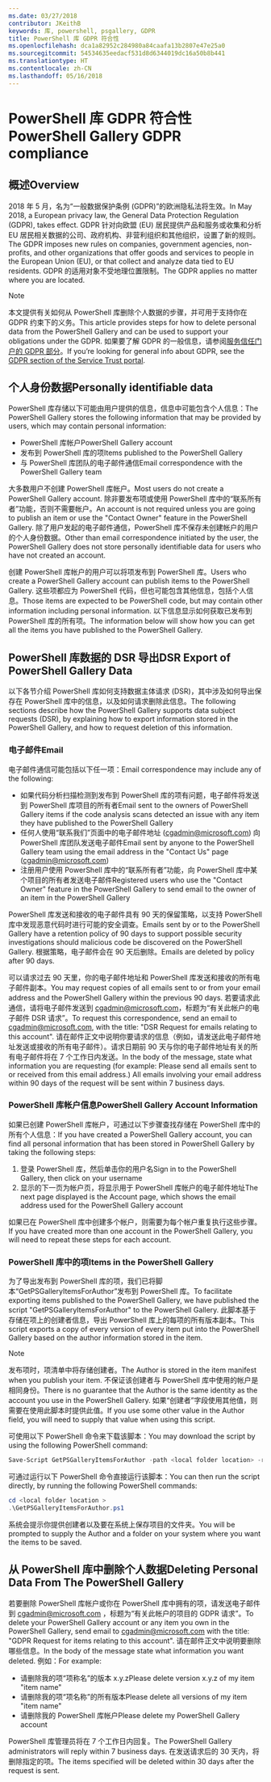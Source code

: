 ```yaml
---
ms.date: 03/27/2018
contributor: JKeithB
keywords: 库, powershell, psgallery, GDPR
title: PowerShell 库 GDPR 符合性
ms.openlocfilehash: dca1a82952c284980a84caafa13b2807e47e25a0
ms.sourcegitcommit: 54534635eedacf531d8d6344019dc16a50b8b441
ms.translationtype: HT
ms.contentlocale: zh-CN
ms.lasthandoff: 05/16/2018
---
```

# <a name="powershell-gallery-gdpr-compliance"></a><span data-ttu-id="90765-103">PowerShell 库 GDPR 符合性</span><span class="sxs-lookup"><span data-stu-id="90765-103">PowerShell Gallery GDPR compliance</span></span>

## <a name="overview"></a><span data-ttu-id="90765-104">概述</span><span class="sxs-lookup"><span data-stu-id="90765-104">Overview</span></span>

<span data-ttu-id="90765-105">2018 年 5 月，名为“一般数据保护条例 (GDPR)”的欧洲隐私法将生效。</span><span class="sxs-lookup"><span data-stu-id="90765-105">In May 2018, a European privacy law, the General Data Protection Regulation (GDPR), takes effect.</span></span>
<span data-ttu-id="90765-106">GDPR 针对向欧盟 (EU) 居民提供产品和服务或收集和分析 EU 居民相关数据的公司、政府机构、非营利组织和其他组织，设置了新的规则。</span><span class="sxs-lookup"><span data-stu-id="90765-106">The GDPR imposes new rules on companies, government agencies, non-profits, and other organizations that offer goods and services to people in the European Union (EU), or that collect and analyze data tied to EU residents.</span></span>
<span data-ttu-id="90765-107">GDPR 的适用对象不受地理位置限制。</span><span class="sxs-lookup"><span data-stu-id="90765-107">The GDPR applies no matter where you are located.</span></span>

> [!NOTE]
> <span data-ttu-id="90765-108">本文提供有关如何从 PowerShell 库删除个人数据的步骤，并可用于支持你在 GDPR 约束下的义务。</span><span class="sxs-lookup"><span data-stu-id="90765-108">This article provides steps for how to delete personal data from the PowerShell Gallery and can be used to support your obligations under the GDPR.</span></span> <span data-ttu-id="90765-109">如果要了解 GDPR 的一般信息，请参阅[服务信任门户的 GDPR 部分](https://servicetrust.microsoft.com/ViewPage/GDPRGetStarted)。</span><span class="sxs-lookup"><span data-stu-id="90765-109">If you’re looking for general info about GDPR, see the [GDPR section of the Service Trust portal](https://servicetrust.microsoft.com/ViewPage/GDPRGetStarted).</span></span>

## <a name="personally-identifiable-data"></a><span data-ttu-id="90765-110">个人身份数据</span><span class="sxs-lookup"><span data-stu-id="90765-110">Personally identifiable data</span></span>

<span data-ttu-id="90765-111">PowerShell 库存储以下可能由用户提供的信息，信息中可能包含个人信息：</span><span class="sxs-lookup"><span data-stu-id="90765-111">The PowerShell Gallery stores the following information that may be provided by users, which may contain personal information:</span></span>

* <span data-ttu-id="90765-112">PowerShell 库帐户</span><span class="sxs-lookup"><span data-stu-id="90765-112">PowerShell Gallery account</span></span>
* <span data-ttu-id="90765-113">发布到 PowerShell 库的项</span><span class="sxs-lookup"><span data-stu-id="90765-113">Items published to the PowerShell Gallery</span></span>
* <span data-ttu-id="90765-114">与 PowerShell 库团队的电子邮件通信</span><span class="sxs-lookup"><span data-stu-id="90765-114">Email correspondence with the PowerShell Gallery team</span></span>

<span data-ttu-id="90765-115">大多数用户不创建 PowerShell 库帐户。</span><span class="sxs-lookup"><span data-stu-id="90765-115">Most users do not create a PowerShell Gallery account.</span></span>
<span data-ttu-id="90765-116">除非要发布项或使用 PowerShell 库中的“联系所有者”功能，否则不需要帐户。</span><span class="sxs-lookup"><span data-stu-id="90765-116">An account is not required unless you are going to publish an item or use the "Contact Owner" feature in the PowerShell Gallery.</span></span>
<span data-ttu-id="90765-117">除了用户发起的电子邮件通信，PowerShell 库不保存未创建帐户的用户的个人身份数据。</span><span class="sxs-lookup"><span data-stu-id="90765-117">Other than email correspondence initiated by the user, the PowerShell Gallery does not store personally identifiable data for users who have not created an account.</span></span>

<span data-ttu-id="90765-118">创建 PowerShell 库帐户的用户可以将项发布到 PowerShell 库。</span><span class="sxs-lookup"><span data-stu-id="90765-118">Users who create a PowerShell Gallery account can publish items to the PowerShell Gallery.</span></span>
<span data-ttu-id="90765-119">这些项都应为 PowerShell 代码，但也可能包含其他信息，包括个人信息。</span><span class="sxs-lookup"><span data-stu-id="90765-119">Those items are expected to be PowerShell code, but may contain other information including personal information.</span></span>
<span data-ttu-id="90765-120">以下信息显示如何获取已发布到 PowerShell 库的所有项。</span><span class="sxs-lookup"><span data-stu-id="90765-120">The information below will show how you can get all the items you have published to the PowerShell Gallery.</span></span>

## <a name="dsr-export-of-powershell-gallery-data"></a><span data-ttu-id="90765-121">PowerShell 库数据的 DSR 导出</span><span class="sxs-lookup"><span data-stu-id="90765-121">DSR Export of PowerShell Gallery Data</span></span>

<span data-ttu-id="90765-122">以下各节介绍 PowerShell 库如何支持数据主体请求 (DSR)，其中涉及如何导出保存在 PowerShell 库中的信息，以及如何请求删除此信息。</span><span class="sxs-lookup"><span data-stu-id="90765-122">The following sections describe how the PowerShell Gallery supports data subject requests (DSR), by explaining how to export information stored in the PowerShell Gallery, and how to request deletion of this information.</span></span>

### <a name="email"></a><span data-ttu-id="90765-123">电子邮件</span><span class="sxs-lookup"><span data-stu-id="90765-123">Email</span></span>

<span data-ttu-id="90765-124">电子邮件通信可能包括以下任一项：</span><span class="sxs-lookup"><span data-stu-id="90765-124">Email correspondence may include any of the following:</span></span>

* <span data-ttu-id="90765-125">如果代码分析扫描检测到发布到 PowerShell 库的项有问题，电子邮件将发送到 PowerShell 库项目的所有者</span><span class="sxs-lookup"><span data-stu-id="90765-125">Email sent to the owners of PowerShell Gallery items if the code analysis scans detected an issue with any item they have published to the PowerShell Gallery</span></span>
* <span data-ttu-id="90765-126">任何人使用“联系我们”页面中的电子邮件地址 (cgadmin@microsoft.com) 向 PowerShell 库团队发送电子邮件</span><span class="sxs-lookup"><span data-stu-id="90765-126">Email sent by anyone to the PowerShell Gallery team using the email address in the "Contact Us" page (cgadmin@microsoft.com)</span></span>
* <span data-ttu-id="90765-127">注册用户使用 PowerShell 库中的“联系所有者”功能，向 PowerShell 库中某个项目的所有者发送电子邮件</span><span class="sxs-lookup"><span data-stu-id="90765-127">Registered users who use the "Contact Owner" feature in the PowerShell Gallery to send email to the owner of an item in the PowerShell Gallery</span></span>

<span data-ttu-id="90765-128">PowerShell 库发送和接收的电子邮件具有 90 天的保留策略，以支持 PowerShell 库中发现恶意代码时进行可能的安全调查。</span><span class="sxs-lookup"><span data-stu-id="90765-128">Emails sent by or to the PowerShell Gallery have a retention policy of 90 days to support possible security investigations should malicious code be discovered on the PowerShell Gallery.</span></span>
<span data-ttu-id="90765-129">根据策略，电子邮件会在 90 天后删除。</span><span class="sxs-lookup"><span data-stu-id="90765-129">Emails are deleted by policy after 90 days.</span></span>

<span data-ttu-id="90765-130">可以请求过去 90 天里，你的电子邮件地址和 PowerShell 库发送和接收的所有电子邮件副本。</span><span class="sxs-lookup"><span data-stu-id="90765-130">You may request copies of all emails sent to or from your email address and the PowerShell Gallery within the previous 90 days.</span></span>
<span data-ttu-id="90765-131">若要请求此通信，请将电子邮件发送到 cgadmin@microsoft.com，标题为“有关此帐户的电子邮件 DSR 请求”。</span><span class="sxs-lookup"><span data-stu-id="90765-131">To request this correspondence, send an email to cgadmin@microsoft.com, with the title: "DSR Request for emails relating to this account".</span></span>
<span data-ttu-id="90765-132">请在邮件正文中说明你要请求的信息（例如，请发送此电子邮件地址发送或接收的所有电子邮件）。请求日期前 90 天与你的电子邮件地址有关的所有电子邮件将在 7 个工作日内发送。</span><span class="sxs-lookup"><span data-stu-id="90765-132">In the body of the message, state what information you are requesting (for example: Please send all emails sent to or received from this email address.) All emails involving your email address within 90 days of the request will be sent within 7 business days.</span></span>

### <a name="powershell-gallery-account-information"></a><span data-ttu-id="90765-133">PowerShell 库帐户信息</span><span class="sxs-lookup"><span data-stu-id="90765-133">PowerShell Gallery Account Information</span></span>

<span data-ttu-id="90765-134">如果已创建 PowerShell 库帐户，可通过以下步骤查找存储在 PowerShell 库中的所有个人信息：</span><span class="sxs-lookup"><span data-stu-id="90765-134">If you have created a PowerShell Gallery account, you can find all personal information that has been stored in PowerShell Gallery by taking the following steps:</span></span>

1. <span data-ttu-id="90765-135">登录 PowerShell 库，然后单击你的用户名</span><span class="sxs-lookup"><span data-stu-id="90765-135">Sign in to the PowerShell Gallery, then click on your username</span></span>
2. <span data-ttu-id="90765-136">显示的下一页为帐户页，将显示用于 PowerShell 库帐户的电子邮件地址</span><span class="sxs-lookup"><span data-stu-id="90765-136">The next page displayed is the Account page, which shows the email address used for the PowerShell Gallery account</span></span>

<span data-ttu-id="90765-137">如果已在 PowerShell 库中创建多个帐户，则需要为每个帐户重复执行这些步骤。</span><span class="sxs-lookup"><span data-stu-id="90765-137">If you have created more than one account in the PowerShell Gallery, you will need to repeat these steps for each account.</span></span>

### <a name="items-in-the-powershell-gallery"></a><span data-ttu-id="90765-138">PowerShell 库中的项</span><span class="sxs-lookup"><span data-stu-id="90765-138">Items in the PowerShell Gallery</span></span>

<span data-ttu-id="90765-139">为了导出发布到 PowerShell 库的项，我们已将脚本“GetPSGalleryItemsForAuthor”发布到 PowerShell 库。</span><span class="sxs-lookup"><span data-stu-id="90765-139">To facilitate exporting items published to the PowerShell Gallery, we have published the script "GetPSGalleryItemsForAuthor" to the PowerShell Gallery.</span></span>
<span data-ttu-id="90765-140">此脚本基于存储在项上的创建者信息，导出 PowerShell 库上的每项的所有版本副本。</span><span class="sxs-lookup"><span data-stu-id="90765-140">This script exports a copy of every version of every item put into the PowerShell Gallery based on the author information stored in the item.</span></span>

> [!NOTE]
> <span data-ttu-id="90765-141">发布项时，项清单中将存储创建者。</span><span class="sxs-lookup"><span data-stu-id="90765-141">The Author is stored in the item manifest when you publish your item.</span></span>
> <span data-ttu-id="90765-142">不保证该创建者与 PowerShell 库中使用的帐户是相同身份。</span><span class="sxs-lookup"><span data-stu-id="90765-142">There is no guarantee that the Author is the same identity as the account you use in the PowerShell Gallery.</span></span>
> <span data-ttu-id="90765-143">如果“创建者”字段使用其他值，则需要在使用此脚本时提供此值。</span><span class="sxs-lookup"><span data-stu-id="90765-143">If you use some other value in the Author field, you will need to supply that value when using this script.</span></span>

<span data-ttu-id="90765-144">可使用以下 PowerShell 命令来下载该脚本：</span><span class="sxs-lookup"><span data-stu-id="90765-144">You may download the script by using the following PowerShell command:</span></span>

```powershell
Save-Script GetPSGalleryItemsForAuthor -path <local folder location> -repository psgallery
```

<span data-ttu-id="90765-145">可通过运行以下 PowerShell 命令直接运行该脚本：</span><span class="sxs-lookup"><span data-stu-id="90765-145">You can then run the script directly, by running the following PowerShell commands:</span></span>

```powershell
cd <local folder location >
.\GetPSGalleryItemsForAuthor.ps1
```

<span data-ttu-id="90765-146">系统会提示你提供创建者以及要在系统上保存项目的文件夹。</span><span class="sxs-lookup"><span data-stu-id="90765-146">You will be prompted to supply the Author and a folder on your system where you want the items to be saved.</span></span>

## <a name="deleting-personal-data-from-the-powershell-gallery"></a><span data-ttu-id="90765-147">从 PowerShell 库中删除个人数据</span><span class="sxs-lookup"><span data-stu-id="90765-147">Deleting Personal Data From The PowerShell Gallery</span></span>

<span data-ttu-id="90765-148">若要删除 PowerShell 库帐户或你在 PowerShell 库中拥有的项，请发送电子邮件到 cgadmin@microsoft.com ，标题为“有关此帐户的项目的 GDPR 请求”。</span><span class="sxs-lookup"><span data-stu-id="90765-148">To delete your PowerShell Gallery account or any item you own in the PowerShell Gallery, send email to cgadmin@microsoft.com with the title: "GDPR Request for items relating to this account".</span></span>
<span data-ttu-id="90765-149">请在邮件正文中说明要删除哪些信息。</span><span class="sxs-lookup"><span data-stu-id="90765-149">In the body of the message state what information you want deleted.</span></span> <span data-ttu-id="90765-150">例如：</span><span class="sxs-lookup"><span data-stu-id="90765-150">For example:</span></span>

* <span data-ttu-id="90765-151">请删除我的项“项称名”的版本 x.y.z</span><span class="sxs-lookup"><span data-stu-id="90765-151">Please delete version x.y.z of my item "item name"</span></span>
* <span data-ttu-id="90765-152">请删除我的项“项名称”的所有版本</span><span class="sxs-lookup"><span data-stu-id="90765-152">Please delete all versions of my item "item name"</span></span>
* <span data-ttu-id="90765-153">请删除我的 PowerShell 库帐户</span><span class="sxs-lookup"><span data-stu-id="90765-153">Please delete my PowerShell Gallery account</span></span>

<span data-ttu-id="90765-154">PowerShell 库管理员将在 7 个工作日内回复。</span><span class="sxs-lookup"><span data-stu-id="90765-154">The PowerShell Gallery administrators will reply within 7 business days.</span></span>
<span data-ttu-id="90765-155">在发送请求后的 30 天内，将删除指定的项。</span><span class="sxs-lookup"><span data-stu-id="90765-155">The items specified will be deleted within 30 days after the request is sent.</span></span>
